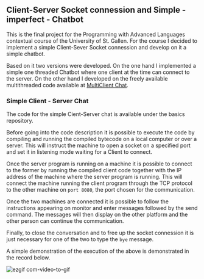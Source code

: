 ## Client-Server Socket connession and Simple - imperfect - Chatbot

This is the final project for the Programming with Advanced Languages contextual course of the University of St. Gallen. For the course
I decided to implement a simple Client-Sever Socket connession and develop on it a simple chatbot.

Based on it two versions were developed. On the one hand I implemented a simple one threaded Chatbot where one client at the time
can connect to the server. On the other hand I developed on the freely available multithreaded code available at [MultiClient Chat](https://github.com/rbaron/multichat).

### Simple Client - Server Chat

The code for the simple Cient-Server chat is available under the basics repository.

Before going into the code description it is possible to execute the code by compiling and running the compiled bytecode on a local computer or over
a server. This will instruct the machine to open a socket on a specified port and set it in listening mode waiting for a Client to connect.

Once the server program is running on a machine it is possible to connect to the former by running the compiled client code together with the IP
address of the machine where the server program is running. This will connect the machine running the client program through the TCP protocol
to the other machine on ```port 8080```, the port chosen for the communication.

Once the two machines are connected it is possible to follow the instructions appearing on monitor and enter messages followed by the send command.
The messages will then display on the other platform and the other person can continue the communication.

Finally, to close the conversation and to free up the socket connession it is just necessary for one of the two to type the ```bye``` message.

A simple demonstration of the execution of the above is demonstrated in the record below.

![ezgif com-video-to-gif](https://user-images.githubusercontent.com/42472072/56455527-8ff8c900-635f-11e9-931d-c36b33b8b24b.gif)
